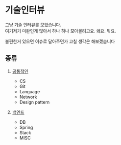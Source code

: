 # 기술인터뷰

그냥 기술 인터뷰를 모았습니다.  
여기저기 미완인게 많아서 하나 하나 모아볼려고요.
왜요. 뭐요.

불편한거 있으면 이슈로 달아주던가
고칠 생각은 해보겠습니다

## 종류

1. [공통적인](./common)

   - CS
   - Git
   - Language
   - Network
   - Design pattern

2. [백엔드](./be)

   - DB
   - Spring
   - Stack
   - MISC
